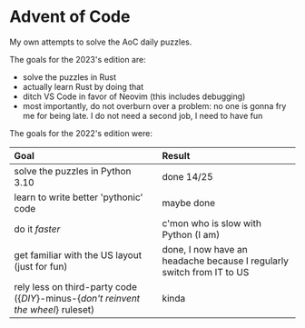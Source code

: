 # Advent of Code

My own attempts to solve the AoC daily puzzles.

The goals for the 2023's edition are:
- solve the puzzles in Rust
- actually learn Rust by doing that
- ditch VS Code in favor of Neovim (this includes debugging)
- most importantly, do not overburn over a problem: no one is gonna fry me for being late. I do not need a second job, I need to have fun

The goals for the 2022's edition were:

| Goal | Result |
| :--- | :--- |
| solve the puzzles in Python 3.10 | done 14/25 |
| learn to write better 'pythonic' code | maybe done |
| do it *faster* | c'mon who is slow with Python (I am) |
| get familiar with the US layout (just for fun) | done, I now have an headache because I regularly switch from IT to US |
| rely less on third-party code ({*DIY*}-minus-{*don't reinvent the wheel*} ruleset) | kinda |
